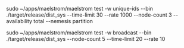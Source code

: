 sudo ~/apps/maelstrom/maelstrom test -w unique-ids --bin ./target/release/dist_sys --time-limit 30 --rate 1000 --node-count 3 --availability total --nemesis partition

sudo ~/apps/maelstrom/maelstrom test -w broadcast --bin ./target/release/dist_sys --node-count 5 --time-limit 20 --rate 10